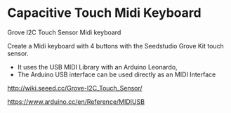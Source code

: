 # Capacitive Touch Midi Keyboard
Grove I2C Touch Sensor Midi keyboard

Create a Midi keyboard with 4 buttons with the Seedstudio Grove Kit touch sensor.
* It uses the USB MIDI Library with an Arduino Leonardo,
* The Arduino USB interface can be used directly as an MIDI Interface

http://wiki.seeed.cc/Grove-I2C_Touch_Sensor/

https://www.arduino.cc/en/Reference/MIDIUSB
